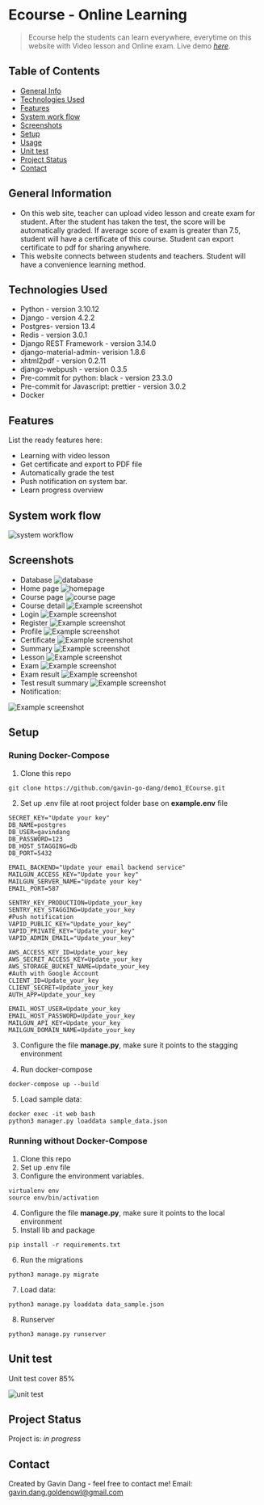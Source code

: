 # Ecourse - Online Learning
> Ecourse help the students can learn everywhere, everytime on this website with Video lesson and Online exam.
> Live demo [_here_](https://www.ecourse.id.vn/). 

## Table of Contents
* [General Info](#general-information)
* [Technologies Used](#technologies-used)
* [Features](#features)
* [System work flow](#system-work-flow)
* [Screenshots](#screenshots)
* [Setup](#setup)
* [Usage](#usage)
* [Unit test](#unit-test)
* [Project Status](#project-status)
* [Contact](#contact)


## General Information
- On this web site, teacher can upload video lesson and create exam for student. After the student has taken the test, the score will be automatically graded. If average score of exam is greater than 7.5, student will have a certificate of this course. Student can export certificate to pdf for sharing anywhere.
- This website connects between students and teachers. Student will have a convenience learning method.


## Technologies Used
- Python - version 3.10.12
- Django - version 4.2.2
- Postgres- version 13.4 
- Redis - version 3.0.1
- Django REST Framework - version 3.14.0
- django-material-admin- verision 1.8.6
- xhtml2pdf - version 0.2.11
- django-webpush - version 0.3.5
- Pre-commit for python: black - version 23.3.0
- Pre-commit for Javascript: prettier - version 3.0.2
- Docker

## Features
List the ready features here:
- Learning with video lesson
- Get certificate and export to PDF file
- Automatically grade the test 
- Push notification on system bar.
- Learn progress overview

## System work flow
![system workflow](./img/systemsystem.png)

## Screenshots
- Database
![database](./img/db.png)
- Home page
![homepage](./img/homepage.png)
- Course page
![course page](./img/course_page.png)
- Course detail
![Example screenshot](./img/course_detail.png)
- Login
![Example screenshot](./img/login.png)
- Register
![Example screenshot](./img/register.png)
- Profile
![Example screenshot](./img/profile.png)
- Certificate
![Example screenshot](./img/certificate.png)
- Summary
![Example screenshot](./img/summary.png)
- Lesson
![Example screenshot](./img/lesson.png)
- Exam
![Example screenshot](./img/exam.png)
- Exam result
![Example screenshot](./img/exam_result.png)
- Test result summary
![Example screenshot](./img/test_result.png)
- Notification:

![Example screenshot](./img/notification.png)

## Setup
### Runing Docker-Compose
1. Clone this repo
```
git clone https://github.com/gavin-go-dang/demo1_ECourse.git
```
2. Set up .env file at root project folder base on **example.env** file
```
SECRET_KEY="Update your key"
DB_NAME=postgres
DB_USER=gavindang
DB_PASSWORD=123
DB_HOST_STAGGING=db
DB_PORT=5432 

EMAIL_BACKEND="Update your email backend service"
MAILGUN_ACCESS_KEY="Update your key"
MAILGUN_SERVER_NAME="Update your key"
EMAIL_PORT=587

SENTRY_KEY_PRODUCTION=Update_your_key
SENTRY_KEY_STAGGING=Update_your_key
#Push notification
VAPID_PUBLIC_KEY="Update_your_key"
VAPID_PRIVATE_KEY="Update_your_key"
VAPID_ADMIN_EMAIL="Update_your_key"
 
AWS_ACCESS_KEY_ID=Update_your_key
AWS_SECRET_ACCESS_KEY=Update_your_key
AWS_STORAGE_BUCKET_NAME=Update_your_key
#Auth with Google Account
CLIENT_ID=Update_your_key
CLIENT_SECRET=Update_your_key
AUTH_APP=Update_your_key

EMAIL_HOST_USER=Update_your_key
EMAIL_HOST_PASSWORD=Update_your_key
MAILGUN_API_KEY=Update_your_key
MAILGUN_DOMAIN_NAME=Update_your_key
```

3. Configure the file  **manage.py**, make sure it points to the stagging environment

4. Run docker-compose
```
docker-compose up --build
```

5. Load sample data:
```
docker exec -it web bash
python3 manager.py loaddata sample_data.json
```

### Running without Docker-Compose
1. Clone this repo
1. Set up .env file
1. Configure the environment variables.
```
virtualenv env
source env/bin/activation
```

4. Configure the file  **manage.py**, make sure it points to the local environment
5. Install lib and package
```
pip install -r requirements.txt
```

6. Run the migrations
```
python3 manage.py migrate
```
7. Load data:
```
python3 manage.py loaddata data_sample.json
```
8. Runserver
```
python3 manage.py runserver
```

## Unit test
Unit test cover 85%

![unit test](img/unittest.png)

## Project Status
Project is: _in progress_ 


## Contact
Created by Gavin Dang - feel free to contact me!
Email: gavin.dang.goldenowl@gmail.com

